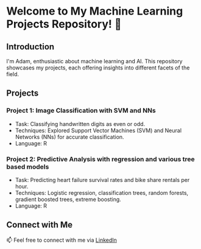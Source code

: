 # Welcome to My Machine Learning Projects Repository! 👋

## Introduction

I'm Adam, enthusiastic about machine learning and AI. This repository showcases my projects, each offering insights into different facets of the field.

## Projects

### Project 1: Image Classification with SVM and NNs

- Task: Classifying handwritten digits as even or odd.
- Techniques: Explored Support Vector Machines (SVM) and Neural Networks (NNs) for accurate classification.
- Language: R

### Project 2: Predictive Analysis with regression and various tree based models 

- Task: Predicting heart failure survival rates and bike share rentals per hour.
- Techniques: Logistic regression, classification trees, random forests, gradient boosted trees, extreme boosting.
- Language: R

## Connect with Me

📫 Feel free to connect with me via [LinkedIn](www.linkedin.com/in/adam-mosam-485a50125)

